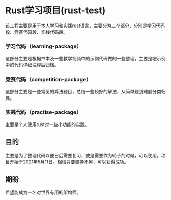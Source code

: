 # Rust学习项目(rust-test)
该工程主要是用于本人学习和实践rust语言，主要分为三个部分，分别是学习代码段、竞赛代码段、实践代码段。

### 学习代码（learning-package）
这部分主要是根据书本及一些教学视频中的示例代码做的一些整理，主要是吧示例中的代码详细注释后归档。

### 竞赛代码（competition-package）
这部分主要是一些常见的算法题目，总结一些较好的解法，从简单题到难题分类归类。

### 实践代码（practise-package）
主要是个人使用rust对一些小功能的实践。

## 目的
主要是为了整理代码以便日后需要复习，或是需要作为轮子的时候，可以使用。项目开始于2021年5月11日，相信只要坚持不懈，可以获得成功。

## 期盼
希望能成为一名对世界有用的架构师。